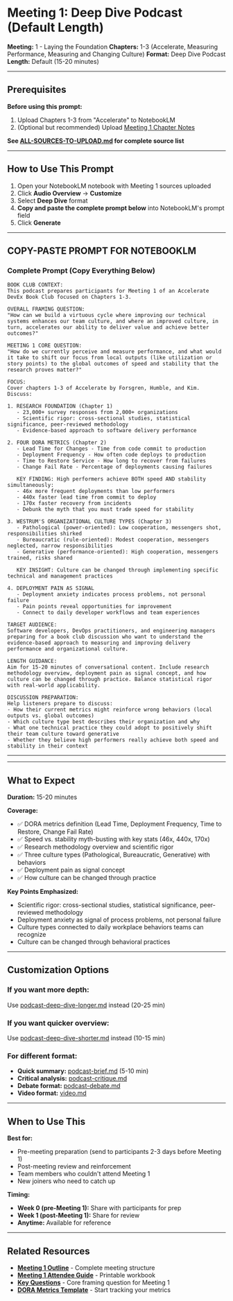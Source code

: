 # Meeting 1: Deep Dive Podcast (Default Length)

**Meeting:** 1 - Laying the Foundation
**Chapters:** 1-3 (Accelerate, Measuring Performance, Measuring and Changing Culture)
**Format:** Deep Dive Podcast
**Length:** Default (15-20 minutes)

---

## Prerequisites

**Before using this prompt:**
1. Upload Chapters 1-3 from "Accelerate" to NotebookLM
2. (Optional but recommended) Upload [Meeting 1 Chapter Notes](../../meetings/meeting-1/chapter-notes.md)

**See [ALL-SOURCES-TO-UPLOAD.md](ALL-SOURCES-TO-UPLOAD.md) for complete source list**

---

## How to Use This Prompt

1. Open your NotebookLM notebook with Meeting 1 sources uploaded
2. Click **Audio Overview** → **Customize**
3. Select **Deep Dive** format
4. **Copy and paste the complete prompt below** into NotebookLM's prompt field
5. Click **Generate**

---

## COPY-PASTE PROMPT FOR NOTEBOOKLM

### Complete Prompt (Copy Everything Below)

```
BOOK CLUB CONTEXT:
This podcast prepares participants for Meeting 1 of an Accelerate DevEx Book Club focused on Chapters 1-3.

OVERALL FRAMING QUESTION:
"How can we build a virtuous cycle where improving our technical systems enhances our team culture, and where an improved culture, in turn, accelerates our ability to deliver value and achieve better outcomes?"

MEETING 1 CORE QUESTION:
"How do we currently perceive and measure performance, and what would it take to shift our focus from local outputs (like utilization or story points) to the global outcomes of speed and stability that the research proves matter?"

FOCUS:
Cover chapters 1-3 of Accelerate by Forsgren, Humble, and Kim. Discuss:

1. RESEARCH FOUNDATION (Chapter 1)
   - 23,000+ survey responses from 2,000+ organizations
   - Scientific rigor: cross-sectional studies, statistical significance, peer-reviewed methodology
   - Evidence-based approach to software delivery performance

2. FOUR DORA METRICS (Chapter 2)
   - Lead Time for Changes - Time from code commit to production
   - Deployment Frequency - How often code deploys to production
   - Time to Restore Service - How long to recover from failures
   - Change Fail Rate - Percentage of deployments causing failures

   KEY FINDING: High performers achieve BOTH speed AND stability simultaneously:
   - 46x more frequent deployments than low performers
   - 440x faster lead time from commit to deploy
   - 170x faster recovery from incidents
   - Debunk the myth that you must trade speed for stability

3. WESTRUM'S ORGANIZATIONAL CULTURE TYPES (Chapter 3)
   - Pathological (power-oriented): Low cooperation, messengers shot, responsibilities shirked
   - Bureaucratic (rule-oriented): Modest cooperation, messengers neglected, narrow responsibilities
   - Generative (performance-oriented): High cooperation, messengers trained, risks shared

   KEY INSIGHT: Culture can be changed through implementing specific technical and management practices

4. DEPLOYMENT PAIN AS SIGNAL
   - Deployment anxiety indicates process problems, not personal failure
   - Pain points reveal opportunities for improvement
   - Connect to daily developer workflows and team experiences

TARGET AUDIENCE:
Software developers, DevOps practitioners, and engineering managers preparing for a book club discussion who want to understand the evidence-based approach to measuring and improving delivery performance and organizational culture.

LENGTH GUIDANCE:
Aim for 15-20 minutes of conversational content. Include research methodology overview, deployment pain as signal concept, and how culture can be changed through practice. Balance statistical rigor with real-world applicability.

DISCUSSION PREPARATION:
Help listeners prepare to discuss:
- How their current metrics might reinforce wrong behaviors (local outputs vs. global outcomes)
- Which culture type best describes their organization and why
- What one technical practice they could adopt to positively shift their team culture toward generative
- Whether they believe high performers really achieve both speed and stability in their context
```

---

---

## What to Expect

**Duration:** 15-20 minutes

**Coverage:**
- ✅ DORA metrics definition (Lead Time, Deployment Frequency, Time to Restore, Change Fail Rate)
- ✅ Speed vs. stability myth-busting with key stats (46x, 440x, 170x)
- ✅ Research methodology overview and scientific rigor
- ✅ Three culture types (Pathological, Bureaucratic, Generative) with behaviors
- ✅ Deployment pain as signal concept
- ✅ How culture can be changed through practice

**Key Points Emphasized:**
- Scientific rigor: cross-sectional studies, statistical significance, peer-reviewed methodology
- Deployment anxiety as signal of process problems, not personal failure
- Culture types connected to daily workplace behaviors teams can recognize
- Culture can be changed through behavioral practices

---

## Customization Options

### If you want more depth:
Use [podcast-deep-dive-longer.md](podcast-deep-dive-longer.md) instead (20-25 min)

### If you want quicker overview:
Use [podcast-deep-dive-shorter.md](podcast-deep-dive-shorter.md) instead (10-15 min)

### For different format:
- **Quick summary:** [podcast-brief.md](podcast-brief.md) (5-10 min)
- **Critical analysis:** [podcast-critique.md](podcast-critique.md)
- **Debate format:** [podcast-debate.md](podcast-debate.md)
- **Video format:** [video.md](video.md)

---

## When to Use This

**Best for:**
- Pre-meeting preparation (send to participants 2-3 days before Meeting 1)
- Post-meeting review and reinforcement
- Team members who couldn't attend Meeting 1
- New joiners who need to catch up

**Timing:**
- **Week 0 (pre-Meeting 1):** Share with participants for prep
- **Week 1 (post-Meeting 1):** Share for review
- **Anytime:** Available for reference

---

## Related Resources

- **[Meeting 1 Outline](../../meetings/meeting-1/outline.md)** - Complete meeting structure
- **[Meeting 1 Attendee Guide](../../handouts/meeting-1/attendee-guide.md)** - Printable workbook
- **[Key Questions](../../key-questions.md)** - Core framing question for Meeting 1
- **[DORA Metrics Template](../../assessments/dora-metrics-template.md)** - Start tracking your metrics
